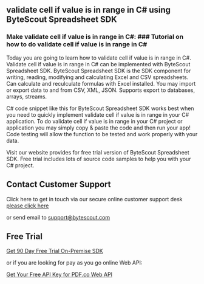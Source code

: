## validate cell if value is in range in C# using ByteScout Spreadsheet SDK

### Make validate cell if value is in range in C#: ### Tutorial on how to do validate cell if value is in range in C#

Today you are going to learn how to validate cell if value is in range in C#. Validate cell if value is in range in C# can be implemented with ByteScout Spreadsheet SDK. ByteScout Spreadsheet SDK is the SDK component for writing, reading, modifying and calculating Excel and CSV spreadsheets. Can calculate and reculculate formulas with Excel installed. You may import or export data to and from CSV, XML, JSON. Supports export to databases, arrays, streams.

C# code snippet like this for ByteScout Spreadsheet SDK works best when you need to quickly implement validate cell if value is in range in your C# application. To do validate cell if value is in range in your C# project or application you may simply copy & paste the code and then run your app! Code testing will allow the function to be tested and work properly with your data.

Visit our website provides for free trial version of ByteScout Spreadsheet SDK. Free trial includes lots of source code samples to help you with your C# project.

## Contact Customer Support

Click here to get in touch via our secure online customer support desk [please click here](https://bytescout.zendesk.com/hc/en-us/requests/new?subject=ByteScout%20Spreadsheet%20SDK%20Question)

or send email to [support@bytescout.com](mailto:support@bytescout.com?subject=ByteScout%20Spreadsheet%20SDK%20Question) 

## Free Trial

[Get 90 Day Free Trial On-Premise SDK](https://bytescout.com/download/web-installer?utm_source=github-readme)

or if you are looking for pay as you go online Web API:

[Get Your Free API Key for PDF.co Web API](https://pdf.co/documentation/api?utm_source=github-readme)